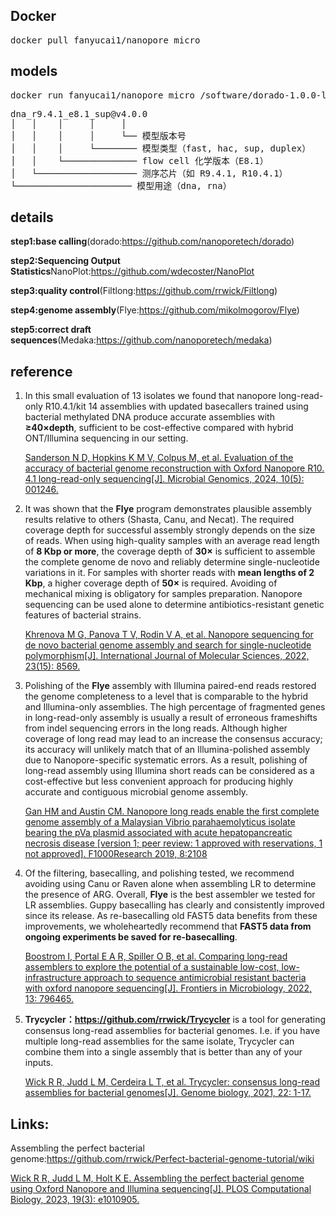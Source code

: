 ## Docker

<pre>docker pull fanyucai1/nanopore_micro</pre>

## models

<pre>docker run fanyucai1/nanopore_micro /software/dorado-1.0.0-linux-x64/bin/dorado download --list</pre>

<pre>
dna_r9.4.1_e8.1_sup@v4.0.0
│   │    │     │     │
│   │    │     │     └── 模型版本号
│   │    │     └──────── 模型类型（fast, hac, sup, duplex）
│   │    └────────────── flow cell 化学版本（E8.1）
│   └─────────────────── 测序芯片（如 R9.4.1, R10.4.1）
└────────────────────── 模型用途（dna, rna）
</pre>

## details

**step1:base calling**(dorado:https://github.com/nanoporetech/dorado)

**step2:Sequencing Output Statistics**NanoPlot:https://github.com/wdecoster/NanoPlot

**step3:quality control**(Filtlong:https://github.com/rrwick/Filtlong)

**step4:genome assembly**(Flye:https://github.com/mikolmogorov/Flye)

**step5:correct draft sequences**(Medaka:https://github.com/nanoporetech/medaka)

## reference

1.  In this small evaluation of 13 isolates we found that nanopore long-read-only R10.4.1/kit 14 assemblies with updated basecallers trained using bacterial methylated DNA produce accurate assemblies with **≥40×depth**, sufficient to be cost-effective compared with hybrid ONT/Illumina sequencing in our setting.

    [Sanderson N D, Hopkins K M V, Colpus M, et al. Evaluation of the accuracy of bacterial genome reconstruction with Oxford Nanopore R10. 4.1 long-read-only sequencing[J]. Microbial Genomics, 2024, 10(5): 001246.](https://www.microbiologyresearch.org/content/journal/mgen/10.1099/mgen.0.001246)

2.  It was shown that the **Flye** program demonstrates plausible assembly results relative to others (Shasta, Canu, and Necat). 
The required coverage depth for successful assembly strongly depends on the size of reads. 
When using high-quality samples with an average read length of **8 Kbp or more**, the coverage depth of **30×** is sufficient to assemble the complete genome de novo and reliably determine single-nucleotide variations in it. 
For samples with shorter reads with **mean lengths of 2 Kbp**, a higher coverage depth of **50×** is required. Avoiding of mechanical mixing is obligatory for samples preparation.
Nanopore sequencing can be used alone to determine antibiotics-resistant genetic features of bacterial strains.

    [Khrenova M G, Panova T V, Rodin V A, et al. Nanopore sequencing for de novo bacterial genome assembly and search for single-nucleotide polymorphism[J]. International Journal of Molecular Sciences, 2022, 23(15): 8569.](https://www.mdpi.com/1422-0067/23/15/8569)

3.  Polishing of the **Flye** assembly with Illumina paired-end reads restored the genome completeness to a level that is comparable to the hybrid and Illumina-only assemblies. The high percentage of
fragmented genes in long-read-only assembly is usually a result of erroneous frameshifts from indel sequencing errors in the long
reads. Although higher coverage of long read may lead to an increase the consensus accuracy; its accuracy will unlikely match
that of an Illumina-polished assembly due to Nanopore-specific systematic errors. As a result, polishing of long-read assembly
using Illumina short reads can be considered as a cost-effective but less convenient approach for producing highly accurate and contiguous microbial genome assembly.

    [Gan HM and Austin CM. Nanopore long reads enable the first complete genome assembly of a Malaysian Vibrio parahaemolyticus isolate bearing the pVa plasmid associated with acute hepatopancreatic necrosis disease [version 1; peer review: 1 approved with reservations, 1 not approved]. F1000Research 2019, 8:2108](https://f1000research.com/articles/8-2108)

4.  Of the filtering, basecalling, and polishing tested, we recommend avoiding using Canu or Raven alone when assembling LR to determine the presence of ARG. Overall, **Flye** is the best assembler we tested for LR assemblies. Guppy basecalling has clearly and consistently improved since its release. As re-basecalling old FAST5 data benefits from these improvements, we wholeheartedly recommend that **FAST5 data from ongoing experiments be saved for re-basecalling**.

    [Boostrom I, Portal E A R, Spiller O B, et al. Comparing long-read assemblers to explore the potential of a sustainable low-cost, low-infrastructure approach to sequence antimicrobial resistant bacteria with oxford nanopore sequencing[J]. Frontiers in Microbiology, 2022, 13: 796465.](https://www.frontiersin.org/journals/microbiology/articles/10.3389/fmicb.2022.796465/full)

5.  **Trycycler：https://github.com/rrwick/Trycycler** is a tool for generating consensus long-read assemblies for bacterial genomes. I.e. if you have multiple long-read assemblies for the same isolate, Trycycler can combine them into a single assembly that is better than any of your inputs.

    [Wick R R, Judd L M, Cerdeira L T, et al. Trycycler: consensus long-read assemblies for bacterial genomes[J]. Genome biology, 2021, 22: 1-17.](https://github.com/rrwick/Trycycler)

## Links:

Assembling the perfect bacterial genome:https://github.com/rrwick/Perfect-bacterial-genome-tutorial/wiki

[Wick R R, Judd L M, Holt K E. Assembling the perfect bacterial genome using Oxford Nanopore and Illumina sequencing[J]. PLOS Computational Biology, 2023, 19(3): e1010905.](https://journals.plos.org/ploscompbiol/article?id=10.1371/journal.pcbi.1010905)